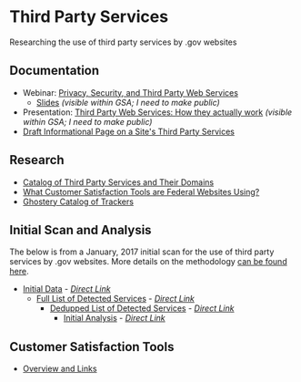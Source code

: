 # Third Party Services 

Researching the use of third party services by .gov websites

## Documentation 

* Webinar: [Privacy, Security, and Third Party Web Services](https://www.youtube.com/watch?v=YRbRMv3Uz3E&feature=youtu.be)  
  * [Slides](https://docs.google.com/presentation/d/1wkTUcGIHQrpEhr3Zk1IRaG4AaezhwvP714RthFa62KQ/edit#slide=id.gcb5689418_2_0)  _(visible within GSA; I need to make public)_    
* Presentation: [Third Party Web Services: How they actually work](https://docs.google.com/presentation/d/1sjZ1Z5VZnqiQGvapTjQqSX7m4sjCl3JHPtnatClyDNs/edit#slide=id.g10ff9f62fd_0_32)  _(visible within GSA; I need to make public)_  
* [Draft Informational Page on a Site's Third Party Services](https://github.com/18F/18f.gsa.gov/blob/72a19e47c3652c1bd7fbd8e8aaed04376939c530/pages/privacy.md)

## Research
* [Catalog of Third Party Services and Their Domains](https://github.com/18F/third-party-services/blob/master/materials/catalog-of-services.md)
* [What Customer Satisfaction Tools are Federal Websites Using?](https://github.com/18F/third-party-services/issues/2)
* [Ghostery Catalog of Trackers](https://github.com/18F/third-party-services/blob/master/data/libraries/ghostery-library.csv)  


## Initial Scan and Analysis 

The below is from a January, 2017 initial scan for the use of third party services by .gov websites.  More details on the methodology [can be found here](https://github.com/18F/domain-scan/pull/107).  

* [Initial Data](https://github.com/18F/third-party-services/blob/master/data/1-17_scan/third_parties-initial.csv) - _[Direct Link](https://raw.githubusercontent.com/18F/third-party-services/master/data/1-17_scan/third_parties-initial.csv)_   
  * [Full List of Detected Services](https://github.com/18F/third-party-services/blob/master/data/1-17_scan/initial-parsing.csv) - _[Direct Link](https://raw.githubusercontent.com/18F/third-party-services/master/data/1-17_scan/initial-parsing.csv)_   
    * [Dedupped List of Detected Services](https://github.com/18F/third-party-services/blob/master/data/1-17_scan/dedupped-list.csv) - _[Direct Link](https://raw.githubusercontent.com/18F/third-party-services/master/data/1-17_scan/dedupped-list.csv)_    
      * [Initial Analysis](https://github.com/18F/third-party-services/blob/master/data/1-17_scan/initial-analysis.csv) - _[Direct Link](https://raw.githubusercontent.com/18F/third-party-services/master/data/1-17_scan/initial-analysis.csv)_    
      
## Customer Satisfaction Tools
      
* [Overview and Links](https://github.com/18F/third-party-services/blob/master/materials/customer-satisfaction-notes.md)

